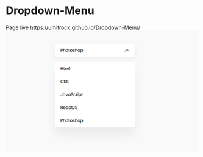 # Dropdown-Menu
Page live https://umitrock.github.io/Dropdown-Menu/
<img src="https://github.com/UmitRock/Dropdown-Menu/blob/main/page.PNG?raw=true" alt="">
